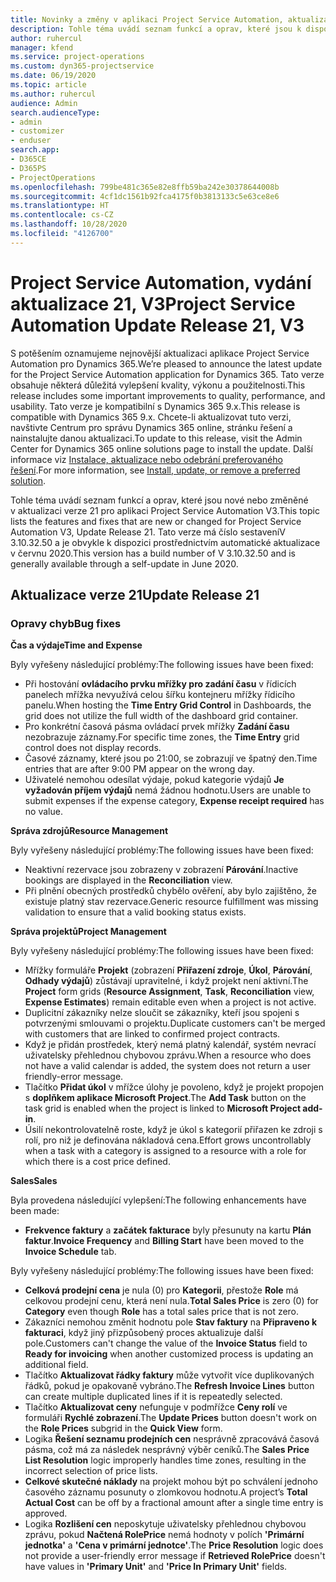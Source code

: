 ```yaml
---
title: Novinky a změny v aplikaci Project Service Automation, aktualizace verze 21, V3
description: Tohle téma uvádí seznam funkcí a oprav, které jsou k dispozici v Project Service Automation, aktualizace verze 21, V3.
author: ruhercul
manager: kfend
ms.service: project-operations
ms.custom: dyn365-projectservice
ms.date: 06/19/2020
ms.topic: article
ms.author: ruhercul
audience: Admin
search.audienceType:
- admin
- customizer
- enduser
search.app:
- D365CE
- D365PS
- ProjectOperations
ms.openlocfilehash: 799be481c365e82e8ffb59ba242e30378644008b
ms.sourcegitcommit: 4cf1dc1561b92fca4175f0b3813133c5e63ce8e6
ms.translationtype: HT
ms.contentlocale: cs-CZ
ms.lasthandoff: 10/28/2020
ms.locfileid: "4126700"
---
```

# <a name="project-service-automation-update-release-21-v3"></a><span data-ttu-id="0baf9-103">Project Service Automation, vydání aktualizace 21, V3</span><span class="sxs-lookup"><span data-stu-id="0baf9-103">Project Service Automation Update Release 21, V3</span></span>

<span data-ttu-id="0baf9-104">S potěšením oznamujeme nejnovější aktualizaci aplikace Project Service Automation pro Dynamics 365.</span><span class="sxs-lookup"><span data-stu-id="0baf9-104">We’re pleased to announce the latest update for the Project Service Automation application for Dynamics 365.</span></span> <span data-ttu-id="0baf9-105">Tato verze obsahuje některá důležitá vylepšení kvality, výkonu a použitelnosti.</span><span class="sxs-lookup"><span data-stu-id="0baf9-105">This release includes some important improvements to quality, performance, and usability.</span></span> <span data-ttu-id="0baf9-106">Tato verze je kompatibilní s Dynamics 365 9.x.</span><span class="sxs-lookup"><span data-stu-id="0baf9-106">This release is compatible with Dynamics 365 9.x.</span></span> <span data-ttu-id="0baf9-107">Chcete-li aktualizovat tuto verzi, navštivte Centrum pro správu Dynamics 365 online, stránku řešení a nainstalujte danou aktualizaci.</span><span class="sxs-lookup"><span data-stu-id="0baf9-107">To update to this release, visit the Admin Center for Dynamics 365 online solutions page to install the update.</span></span> <span data-ttu-id="0baf9-108">Další informace viz [Instalace, aktualizace nebo odebrání preferovaného řešení](https://docs.microsoft.com/power-platform/admin/install-remove-preferred-solution).</span><span class="sxs-lookup"><span data-stu-id="0baf9-108">For more information, see [Install, update, or remove a preferred solution](https://docs.microsoft.com/power-platform/admin/install-remove-preferred-solution).</span></span>

<span data-ttu-id="0baf9-109">Tohle téma uvádí seznam funkcí a oprav, které jsou nové nebo změněné v aktualizaci verze 21 pro aplikaci Project Service Automation V3.</span><span class="sxs-lookup"><span data-stu-id="0baf9-109">This topic lists the features and fixes that are new or changed for Project Service Automation V3, Update Release 21.</span></span> <span data-ttu-id="0baf9-110">Tato verze má číslo sestaveníV 3.10.32.50 a je obvykle k dispozici prostřednictvím automatické aktualizace v červnu 2020.</span><span class="sxs-lookup"><span data-stu-id="0baf9-110">This version has a build number of V 3.10.32.50 and is generally available through a self-update in June 2020.</span></span>

## <a name="update-release-21"></a><span data-ttu-id="0baf9-111">Aktualizace verze 21</span><span class="sxs-lookup"><span data-stu-id="0baf9-111">Update Release 21</span></span>

### <a name="bug-fixes"></a><span data-ttu-id="0baf9-112">Opravy chyb</span><span class="sxs-lookup"><span data-stu-id="0baf9-112">Bug fixes</span></span>

<span data-ttu-id="0baf9-113">**Čas a výdaje**</span><span class="sxs-lookup"><span data-stu-id="0baf9-113">**Time and Expense**</span></span>

<span data-ttu-id="0baf9-114">Byly vyřešeny následující problémy:</span><span class="sxs-lookup"><span data-stu-id="0baf9-114">The following issues have been fixed:</span></span>

- <span data-ttu-id="0baf9-115">Při hostování **ovládacího prvku mřížky pro zadání času** v řídicích panelech mřížka nevyužívá celou šířku kontejneru mřížky řídicího panelu.</span><span class="sxs-lookup"><span data-stu-id="0baf9-115">When hosting the **Time Entry Grid Control** in Dashboards, the grid does not utilize the full width of the dashboard grid container.</span></span>
- <span data-ttu-id="0baf9-116">Pro konkrétní časová pásma ovládací prvek mřížky **Zadání času** nezobrazuje záznamy.</span><span class="sxs-lookup"><span data-stu-id="0baf9-116">For specific time zones, the **Time Entry** grid control does not display records.</span></span>
- <span data-ttu-id="0baf9-117">Časové záznamy, které jsou po 21:00, se zobrazují ve špatný den.</span><span class="sxs-lookup"><span data-stu-id="0baf9-117">Time entries that are after 9:00 PM appear on the wrong day.</span></span>
- <span data-ttu-id="0baf9-118">Uživatelé nemohou odesílat výdaje, pokud kategorie výdajů **Je vyžadován příjem výdajů** nemá žádnou hodnotu.</span><span class="sxs-lookup"><span data-stu-id="0baf9-118">Users are unable to submit expenses if the expense category, **Expense receipt required** has no value.</span></span>

<span data-ttu-id="0baf9-119">**Správa zdrojů**</span><span class="sxs-lookup"><span data-stu-id="0baf9-119">**Resource Management**</span></span>

<span data-ttu-id="0baf9-120">Byly vyřešeny následující problémy:</span><span class="sxs-lookup"><span data-stu-id="0baf9-120">The following issues have been fixed:</span></span>

- <span data-ttu-id="0baf9-121">Neaktivní rezervace jsou zobrazeny v zobrazení **Párování**.</span><span class="sxs-lookup"><span data-stu-id="0baf9-121">Inactive bookings are displayed in the **Reconciliation** view.</span></span>
- <span data-ttu-id="0baf9-122">Při plnění obecných prostředků chybělo ověření, aby bylo zajištěno, že existuje platný stav rezervace.</span><span class="sxs-lookup"><span data-stu-id="0baf9-122">Generic resource fulfillment was missing validation to ensure that a valid booking status exists.</span></span>

<span data-ttu-id="0baf9-123">**Správa projektů**</span><span class="sxs-lookup"><span data-stu-id="0baf9-123">**Project Management**</span></span>

<span data-ttu-id="0baf9-124">Byly vyřešeny následující problémy:</span><span class="sxs-lookup"><span data-stu-id="0baf9-124">The following issues have been fixed:</span></span>

- <span data-ttu-id="0baf9-125">Mřížky formuláře **Projekt** (zobrazení **Přiřazení zdroje**, **Úkol**, **Párování**, **Odhady výdajů**) zůstávají upravitelné, i když projekt není aktivní.</span><span class="sxs-lookup"><span data-stu-id="0baf9-125">The **Project** form grids (**Resource Assignment**, **Task**, **Reconciliation** view, **Expense Estimates**) remain editable even when a project is not active.</span></span>
- <span data-ttu-id="0baf9-126">Duplicitní zákazníky nelze sloučit se zákazníky, kteří jsou spojeni s potvrzenými smlouvami o projektu.</span><span class="sxs-lookup"><span data-stu-id="0baf9-126">Duplicate customers can't be merged with customers that are linked to confirmed project contracts.</span></span>
- <span data-ttu-id="0baf9-127">Když je přidán prostředek, který nemá platný kalendář, systém nevrací uživatelsky přehlednou chybovou zprávu.</span><span class="sxs-lookup"><span data-stu-id="0baf9-127">When a resource who does not have a valid calendar is added, the system does not return a user friendly-error message.</span></span>
- <span data-ttu-id="0baf9-128">Tlačítko **Přidat úkol** v mřížce úlohy je povoleno, když je projekt propojen s **doplňkem aplikace Microsoft Project**.</span><span class="sxs-lookup"><span data-stu-id="0baf9-128">The **Add Task** button on the task grid is enabled when the project is linked to **Microsoft Project add-in**.</span></span>
- <span data-ttu-id="0baf9-129">Úsilí nekontrolovatelně roste, když je úkol s kategorií přiřazen ke zdroji s rolí, pro niž je definována nákladová cena.</span><span class="sxs-lookup"><span data-stu-id="0baf9-129">Effort grows uncontrollably when a task with a category is assigned to a resource with a role for which there is a cost price defined.</span></span>

<span data-ttu-id="0baf9-130">**Sales**</span><span class="sxs-lookup"><span data-stu-id="0baf9-130">**Sales**</span></span>

<span data-ttu-id="0baf9-131">Byla provedena následující vylepšení:</span><span class="sxs-lookup"><span data-stu-id="0baf9-131">The following enhancements have been made:</span></span>

- <span data-ttu-id="0baf9-132">**Frekvence faktury** a **začátek fakturace** byly přesunuty na kartu **Plán faktur**.</span><span class="sxs-lookup"><span data-stu-id="0baf9-132">**Invoice Frequency** and **Billing Start** have been moved to the **Invoice Schedule** tab.</span></span>

<span data-ttu-id="0baf9-133">Byly vyřešeny následující problémy:</span><span class="sxs-lookup"><span data-stu-id="0baf9-133">The following issues have been fixed:</span></span>

- <span data-ttu-id="0baf9-134">**Celková prodejní cena** je nula (0) pro **Kategorii**, přestože **Role** má celkovou prodejní cenu, která není nula.</span><span class="sxs-lookup"><span data-stu-id="0baf9-134">**Total Sales Price** is zero (0) for **Category** even though **Role** has a total sales price that is not zero.</span></span>
- <span data-ttu-id="0baf9-135">Zákazníci nemohou změnit hodnotu pole **Stav faktury** na **Připraveno k fakturaci**, když jiný přizpůsobený proces aktualizuje další pole.</span><span class="sxs-lookup"><span data-stu-id="0baf9-135">Customers can't change the value of the **Invoice Status** field to **Ready for invoicing** when another customized process is updating an additional field.</span></span>
- <span data-ttu-id="0baf9-136">Tlačítko **Aktualizovat řádky faktury** může vytvořit více duplikovaných řádků, pokud je opakovaně vybráno.</span><span class="sxs-lookup"><span data-stu-id="0baf9-136">The **Refresh Invoice Lines** button can create multiple duplicated lines if it is repeatedly selected.</span></span>
- <span data-ttu-id="0baf9-137">Tlačítko **Aktualizovat ceny** nefunguje v podmřížce **Ceny rolí** ve formuláři **Rychlé zobrazení**.</span><span class="sxs-lookup"><span data-stu-id="0baf9-137">The **Update Prices** button doesn't work on the **Role Prices** subgrid in the **Quick View** form.</span></span>
- <span data-ttu-id="0baf9-138">Logika **Řešení seznamu prodejních cen** nesprávně zpracovává časová pásma, což má za následek nesprávný výběr ceníků.</span><span class="sxs-lookup"><span data-stu-id="0baf9-138">The **Sales Price List Resolution** logic improperly handles time zones, resulting in the incorrect selection of price lists.</span></span>
- <span data-ttu-id="0baf9-139">**Celkové skutečné náklady** na projekt mohou být po schválení jednoho časového záznamu posunuty o zlomkovou hodnotu.</span><span class="sxs-lookup"><span data-stu-id="0baf9-139">A project’s **Total Actual Cost** can be off by a fractional amount after a single time entry is approved.</span></span>
- <span data-ttu-id="0baf9-140">Logika **Rozlišení cen** neposkytuje uživatelsky přehlednou chybovou zprávu, pokud **Načtená RolePrice** nemá hodnoty v polích **'Primární jednotka'** a **'Cena v primární jednotce'**.</span><span class="sxs-lookup"><span data-stu-id="0baf9-140">The **Price Resolution** logic does not provide a user-friendly error message if **Retrieved RolePrice** doesn't have values in **'Primary Unit'** and **'Price In Primary Unit'** fields.</span></span>
